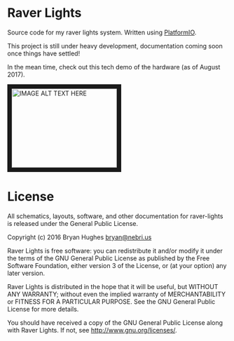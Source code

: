 # Raver Lights

Source code for my raver lights system. Written using [PlatformIO](http://platformio.org/).

This project is still under heavy development, documentation coming soon once things have settled!

In the mean time, check out this tech demo of the hardware (as of August 2017).

<a href="http://www.youtube.com/watch?feature=player_embedded&v=c0nkdtS_-Bg" target="_blank">
  <img src="http://img.youtube.com/vi/c0nkdtS_-Bg/0.jpg" alt="IMAGE ALT TEXT HERE" width="240" height="180" border="10" />
</a>

# License

All schematics, layouts, software, and other documentation for raver-lights is released under the General Public License.

Copyright (c) 2016 Bryan Hughes <bryan@nebri.us>

Raver Lights is free software: you can redistribute it and/or modify
it under the terms of the GNU General Public License as published by
the Free Software Foundation, either version 3 of the License, or
(at your option) any later version.

Raver Lights is distributed in the hope that it will be useful,
but WITHOUT ANY WARRANTY; without even the implied warranty of
MERCHANTABILITY or FITNESS FOR A PARTICULAR PURPOSE.  See the
GNU General Public License for more details.

You should have received a copy of the GNU General Public License
along with Raver Lights.  If not, see <http://www.gnu.org/licenses/>.
